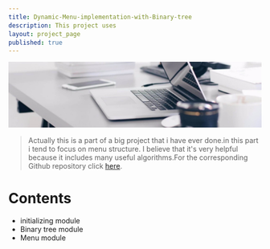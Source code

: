```yaml
---
title: Dynamic-Menu-implementation-with-Binary-tree
description: This project uses
layout: project_page
published: true
---
```


[![Benjamin Bannekat ](https://raw.githubusercontent.com/hamid-abbaszadeh/hamid-abbaszadeh.github.io/master/images/post1.jpg)](https://hamid-abbaszadeh.github.io/projects/Dynamic-Menu-implementation-with-Binary-tree)

> Actually this is a part of a big project that i have ever done.in this part i tend to focus on menu structure. I believe that it's very helpful because it includes many useful algorithms.For the corresponding Github repository click [here](https://github.com/hamid-abbaszadeh/Dynamic-Menu-implementation-with-Binary-tree).

# Contents
- initializing module
- Binary tree module
- Menu module 

